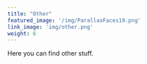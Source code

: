 ```yaml
---
title: "Other"
featured_image: '/img/ParallaxFaces19.png'
link_image: 'img/other.png'
weight: 6
---
```

Here you can find other stuff.

